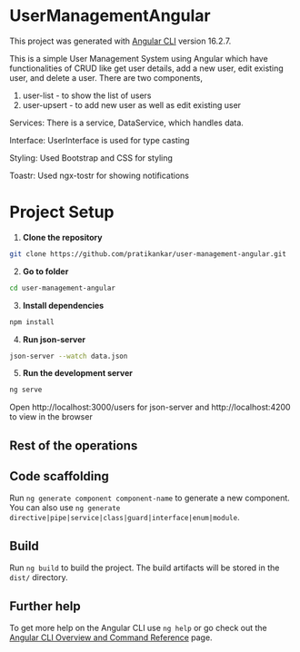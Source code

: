 # UserManagementAngular

This project was generated with [Angular CLI](https://github.com/angular/angular-cli) version 16.2.7.

This is a simple User Management System using Angular which have functionalities of CRUD like get user details, add a new user, edit existing user, and delete a user.
There are two components,
1. user-list - to show the list of users
2. user-upsert - to add new user as well as edit existing user

Services: 
There is a service, DataService, which handles data.

Interface: 
UserInterface is used for type casting

Styling: 
Used Bootstrap and CSS for styling

Toastr: 
Used ngx-tostr for showing notifications


# Project Setup
1. **Clone the repository**
```bash
git clone https://github.com/pratikankar/user-management-angular.git
```

2. **Go to folder**
```bash
cd user-management-angular
```

3. **Install dependencies**
```bash
npm install
```

4. **Run json-server**
```bash
json-server --watch data.json
```

5. **Run the development server**
```bash
ng serve
```

Open http://localhost:3000/users for json-server and http://localhost:4200 to view in the browser




## Rest of the operations
## Code scaffolding

Run `ng generate component component-name` to generate a new component. You can also use `ng generate directive|pipe|service|class|guard|interface|enum|module`.

## Build

Run `ng build` to build the project. The build artifacts will be stored in the `dist/` directory.

## Further help

To get more help on the Angular CLI use `ng help` or go check out the [Angular CLI Overview and Command Reference](https://angular.io/cli) page.
